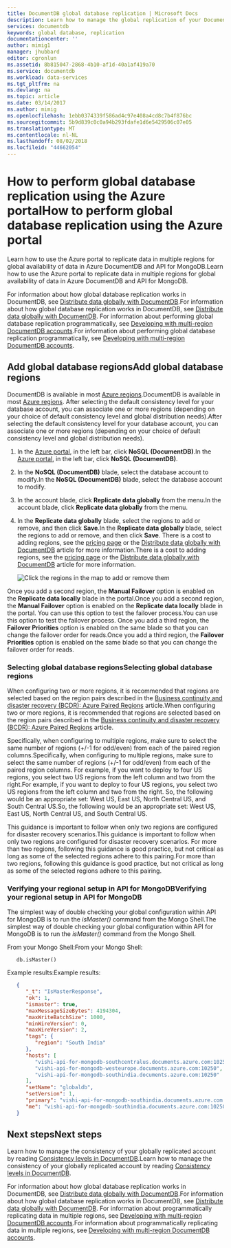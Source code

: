 ```yaml
---
title: DocumentDB global database replication | Microsoft Docs
description: Learn how to manage the global replication of your DocumentDB account via the Azure portal.
services: documentdb
keywords: global database, replication
documentationcenter: ''
author: mimig1
manager: jhubbard
editor: cgronlun
ms.assetid: 8b815047-2868-4b10-af1d-40a1af419a70
ms.service: documentdb
ms.workload: data-services
ms.tgt_pltfrm: na
ms.devlang: na
ms.topic: article
ms.date: 03/14/2017
ms.author: mimig
ms.openlocfilehash: 1ebb0374339f586ad4c97e408a4cd8c7b4f876bc
ms.sourcegitcommit: 5b9d839c0c0a94b293fdafe1d6e5429506c07e05
ms.translationtype: MT
ms.contentlocale: nl-NL
ms.lasthandoff: 08/02/2018
ms.locfileid: "44662054"
---
```

# <a name="how-to-perform-global-database-replication-using-the-azure-portal"></a><span data-ttu-id="ff75f-104">How to perform global database replication using the Azure portal</span><span class="sxs-lookup"><span data-stu-id="ff75f-104">How to perform global database replication using the Azure portal</span></span>

<span data-ttu-id="ff75f-105">Learn how to use the Azure portal to replicate data in multiple regions for global availability of data in Azure DocumentDB and API for MongoDB.</span><span class="sxs-lookup"><span data-stu-id="ff75f-105">Learn how to use the Azure portal to replicate data in multiple regions for global availability of data in Azure DocumentDB and API for MongoDB.</span></span>

<span data-ttu-id="ff75f-106">For information about how global database replication works in DocumentDB, see [Distribute data globally with DocumentDB](documentdb-distribute-data-globally.md).</span><span class="sxs-lookup"><span data-stu-id="ff75f-106">For information about how global database replication works in DocumentDB, see [Distribute data globally with DocumentDB](documentdb-distribute-data-globally.md).</span></span> <span data-ttu-id="ff75f-107">For information about performing global database replication programmatically, see [Developing with multi-region DocumentDB accounts](documentdb-developing-with-multiple-regions.md).</span><span class="sxs-lookup"><span data-stu-id="ff75f-107">For information about performing global database replication programmatically, see [Developing with multi-region DocumentDB accounts](documentdb-developing-with-multiple-regions.md).</span></span>

## <a id="addregion"></a><span data-ttu-id="ff75f-108">Add global database regions</span><span class="sxs-lookup"><span data-stu-id="ff75f-108">Add global database regions</span></span>
<span data-ttu-id="ff75f-109">DocumentDB is available in most [Azure regions][azureregions].</span><span class="sxs-lookup"><span data-stu-id="ff75f-109">DocumentDB is available in most [Azure regions][azureregions].</span></span> <span data-ttu-id="ff75f-110">After selecting the default consistency level for your database account, you can associate one or more regions (depending on your choice of default consistency level and global distribution needs).</span><span class="sxs-lookup"><span data-stu-id="ff75f-110">After selecting the default consistency level for your database account, you can associate one or more regions (depending on your choice of default consistency level and global distribution needs).</span></span>

1. <span data-ttu-id="ff75f-111">In the [Azure portal](https://portal.azure.com/), in the left bar, click **NoSQL (DocumentDB)**.</span><span class="sxs-lookup"><span data-stu-id="ff75f-111">In the [Azure portal](https://portal.azure.com/), in the left bar, click **NoSQL (DocumentDB)**.</span></span>
2. <span data-ttu-id="ff75f-112">In the **NoSQL (DocumentDB)** blade, select the database account to modify.</span><span class="sxs-lookup"><span data-stu-id="ff75f-112">In the **NoSQL (DocumentDB)** blade, select the database account to modify.</span></span>
3. <span data-ttu-id="ff75f-113">In the account blade, click **Replicate data globally** from the menu.</span><span class="sxs-lookup"><span data-stu-id="ff75f-113">In the account blade, click **Replicate data globally** from the menu.</span></span>
4. <span data-ttu-id="ff75f-114">In the **Replicate data globally** blade, select the regions to add or remove, and then click **Save**.</span><span class="sxs-lookup"><span data-stu-id="ff75f-114">In the **Replicate data globally** blade, select the regions to add or remove, and then click **Save**.</span></span> <span data-ttu-id="ff75f-115">There is a cost to adding regions, see the [pricing page](https://azure.microsoft.com/pricing/details/documentdb/) or the [Distribute data globally with DocumentDB](documentdb-distribute-data-globally.md) article for more information.</span><span class="sxs-lookup"><span data-stu-id="ff75f-115">There is a cost to adding regions, see the [pricing page](https://azure.microsoft.com/pricing/details/documentdb/) or the [Distribute data globally with DocumentDB](documentdb-distribute-data-globally.md) article for more information.</span></span>
   
    ![Click the regions in the map to add or remove them][1]
    
<span data-ttu-id="ff75f-117">Once you add a second region, the **Manual Failover** option is enabled on the **Replicate data locally** blade in the portal.</span><span class="sxs-lookup"><span data-stu-id="ff75f-117">Once you add a second region, the **Manual Failover** option is enabled on the **Replicate data locally** blade in the portal.</span></span> <span data-ttu-id="ff75f-118">You can use this option to test the failover process.</span><span class="sxs-lookup"><span data-stu-id="ff75f-118">You can use this option to test the failover process.</span></span> <span data-ttu-id="ff75f-119">Once you add a third region, the **Failover Priorities** option is enabled on the same blade so that you can change the failover order for reads.</span><span class="sxs-lookup"><span data-stu-id="ff75f-119">Once you add a third region, the **Failover Priorities** option is enabled on the same blade so that you can change the failover order for reads.</span></span>  

### <a name="selecting-global-database-regions"></a><span data-ttu-id="ff75f-120">Selecting global database regions</span><span class="sxs-lookup"><span data-stu-id="ff75f-120">Selecting global database regions</span></span>
<span data-ttu-id="ff75f-121">When configuring two or more regions, it is recommended that regions are selected based on the region pairs described in the [Business continuity and disaster recovery (BCDR): Azure Paired Regions][bcdr] article.</span><span class="sxs-lookup"><span data-stu-id="ff75f-121">When configuring two or more regions, it is recommended that regions are selected based on the region pairs described in the [Business continuity and disaster recovery (BCDR): Azure Paired Regions][bcdr] article.</span></span>

<span data-ttu-id="ff75f-122">Specifically, when configuring to multiple regions, make sure to select the same number of regions (+/-1 for odd/even) from each of the paired region columns.</span><span class="sxs-lookup"><span data-stu-id="ff75f-122">Specifically, when configuring to multiple regions, make sure to select the same number of regions (+/-1 for odd/even) from each of the paired region columns.</span></span> <span data-ttu-id="ff75f-123">For example, if you want to deploy to four US regions, you select two US regions from the left column and two from the right.</span><span class="sxs-lookup"><span data-stu-id="ff75f-123">For example, if you want to deploy to four US regions, you select two US regions from the left column and two from the right.</span></span> <span data-ttu-id="ff75f-124">So, the following would be an appropriate set: West US, East US, North Central US, and South Central US.</span><span class="sxs-lookup"><span data-stu-id="ff75f-124">So, the following would be an appropriate set: West US, East US, North Central US, and South Central US.</span></span>

<span data-ttu-id="ff75f-125">This guidance is important to follow when only two regions are configured for disaster recovery scenarios.</span><span class="sxs-lookup"><span data-stu-id="ff75f-125">This guidance is important to follow when only two regions are configured for disaster recovery scenarios.</span></span> <span data-ttu-id="ff75f-126">For more than two regions, following this guidance is good practice, but not critical as long as some of the selected regions adhere to this pairing.</span><span class="sxs-lookup"><span data-stu-id="ff75f-126">For more than two regions, following this guidance is good practice, but not critical as long as some of the selected regions adhere to this pairing.</span></span>

<!---
## <a id="selectwriteregion"></a>Select the write region

While all regions associated with your DocumentDB database account can serve reads (both, single item as well as multi-item paginated reads) and queries, only one region can actively receive the write (insert, upsert, replace, delete) requests. To set the active write region, do the following  


1. In the **NoSQL (DocumentDB)** blade, select the database account to modify.
2. In the account blade, if the **All Settings** blade is not already opened, click **All Settings**.
3. In the **All Settings** blade, click **Write Region Priority**.
    ![Change the write region under DocumentDB Account > Settings > Add/Remove Regions][2]
4. Click and drag regions to order the list of regions. The first region in the list of regions is the active write region.
    ![Change the write region by reordering the region list under DocumentDB Account > Settings > Change Write Regions][3]
-->

### <a name="verifying-your-regional-setup-in-api-for-mongodb"></a><span data-ttu-id="ff75f-127">Verifying your regional setup in API for MongoDB</span><span class="sxs-lookup"><span data-stu-id="ff75f-127">Verifying your regional setup in API for MongoDB</span></span>
<span data-ttu-id="ff75f-128">The simplest way of double checking your global configuration within API for MongoDB is to run the *isMaster()* command from the Mongo Shell.</span><span class="sxs-lookup"><span data-stu-id="ff75f-128">The simplest way of double checking your global configuration within API for MongoDB is to run the *isMaster()* command from the Mongo Shell.</span></span>

<span data-ttu-id="ff75f-129">From your Mongo Shell:</span><span class="sxs-lookup"><span data-stu-id="ff75f-129">From your Mongo Shell:</span></span>

   ```
      db.isMaster()
   ```
   
<span data-ttu-id="ff75f-130">Example results:</span><span class="sxs-lookup"><span data-stu-id="ff75f-130">Example results:</span></span>

   ```JSON
      {
         "_t": "IsMasterResponse",
         "ok": 1,
         "ismaster": true,
         "maxMessageSizeBytes": 4194304,
         "maxWriteBatchSize": 1000,
         "minWireVersion": 0,
         "maxWireVersion": 2,
         "tags": {
            "region": "South India"
         },
         "hosts": [
            "vishi-api-for-mongodb-southcentralus.documents.azure.com:10250",
            "vishi-api-for-mongodb-westeurope.documents.azure.com:10250",
            "vishi-api-for-mongodb-southindia.documents.azure.com:10250"
         ],
         "setName": "globaldb",
         "setVersion": 1,
         "primary": "vishi-api-for-mongodb-southindia.documents.azure.com:10250",
         "me": "vishi-api-for-mongodb-southindia.documents.azure.com:10250"
      }
   ```

## <a id="next"></a><span data-ttu-id="ff75f-131">Next steps</span><span class="sxs-lookup"><span data-stu-id="ff75f-131">Next steps</span></span>
<span data-ttu-id="ff75f-132">Learn how to manage the consistency of your globally replicated account by reading [Consistency levels in DocumentDB](documentdb-consistency-levels.md).</span><span class="sxs-lookup"><span data-stu-id="ff75f-132">Learn how to manage the consistency of your globally replicated account by reading [Consistency levels in DocumentDB](documentdb-consistency-levels.md).</span></span>

<span data-ttu-id="ff75f-133">For information about how global database replication works in DocumentDB, see [Distribute data globally with DocumentDB](documentdb-distribute-data-globally.md).</span><span class="sxs-lookup"><span data-stu-id="ff75f-133">For information about how global database replication works in DocumentDB, see [Distribute data globally with DocumentDB](documentdb-distribute-data-globally.md).</span></span> <span data-ttu-id="ff75f-134">For information about programmatically replicating data in multiple regions, see [Developing with multi-region DocumentDB accounts](documentdb-developing-with-multiple-regions.md).</span><span class="sxs-lookup"><span data-stu-id="ff75f-134">For information about programmatically replicating data in multiple regions, see [Developing with multi-region DocumentDB accounts](documentdb-developing-with-multiple-regions.md).</span></span>

<!--Image references-->
[1]: https://docstestmedia1.blob.core.windows.net/azure-media/articles/documentdb/media/documentdb-portal-global-replication/documentdb-add-region.png
[2]: https://docstestmedia1.blob.core.windows.net/azure-media/articles/documentdb/media/documentdb-portal-global-replication/documentdb_change_write_region-1.png
[3]: https://docstestmedia1.blob.core.windows.net/azure-media/articles/documentdb/media/documentdb-portal-global-replication/documentdb_change_write_region-2.png

<!--Reference style links - using these makes the source content way more readable than using inline links-->
[bcdr]: https://azure.microsoft.com/documentation/articles/best-practices-availability-paired-regions/
[consistency]: https://azure.microsoft.com/documentation/articles/documentdb-consistency-levels/
[azureregions]: https://azure.microsoft.com/en-us/regions/#services
[offers]: https://azure.microsoft.com/en-us/pricing/details/documentdb/



